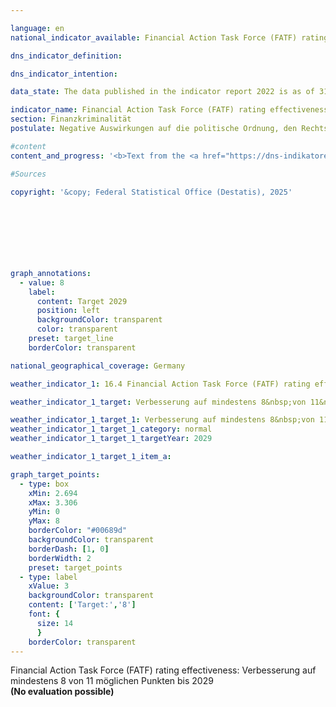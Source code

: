 ```yaml
---

language: en        
national_indicator_available: Financial Action Task Force (FATF) rating effectiveness        

dns_indicator_definition:         

dns_indicator_intention:         

data_state: The data published in the indicator report 2022 is as of 31 October 2022. The data shown on this platform is updated regularly, so that more current data may be available online than published in the <a href="https://dns-indikatoren.de/assets/Publikationen/Indikatorenberichte/2022.pdf">indicator report 2022</a>.        

indicator_name: Financial Action Task Force (FATF) rating effectiveness        
section: Finanzkriminalität        
postulate: Negative Auswirkungen auf die politische Ordnung, den Rechtsstaat, die Wirtschaft und die Gesellschaft verhindern        

#content         
content_and_progress: '<b>Text from the <a href="https://dns-indikatoren.de/assets/Publikationen/Indikatorenberichte/2022.pdf">Indicator Report 2022&nbsp;</a></b><br><br>'                

#Sources        
        
copyright: '&copy; Federal Statistical Office (Destatis), 2025'        

        

        

        


graph_annotations:
  - value: 8
    label:
      content: Target 2029
      position: left
      backgroundColor: transparent
      color: transparent
    preset: target_line
    borderColor: transparent                

national_geographical_coverage: Germany        

weather_indicator_1: 16.4 Financial Action Task Force (FATF) rating effectiveness

weather_indicator_1_target: Verbesserung auf mindestens 8&nbsp;von 11&nbsp;möglichen Punkten bis 2029

weather_indicator_1_target_1: Verbesserung auf mindestens 8&nbsp;von 11&nbsp;möglichen Punkten bis 2029
weather_indicator_1_target_1_category: normal
weather_indicator_1_target_1_targetYear: 2029

weather_indicator_1_target_1_item_a:        

graph_target_points:
  - type: box
    xMin: 2.694
    xMax: 3.306
    yMin: 0
    yMax: 8
    borderColor: "#00689d"
    backgroundColor: transparent
    borderDash: [1, 0]
    borderWidth: 2
    preset: target_points
  - type: label
    xValue: 3
    backgroundColor: transparent
    content: ['Target:','8']
    font: {
      size: 14
      }
    borderColor: transparent        
---
```



<div>
  <div class="my-header">
    <label class="default">Financial Action Task Force (FATF) rating effectiveness: Verbesserung auf mindestens 8&nbsp;von 11&nbsp;möglichen Punkten bis 2029
    </label>
  </div>
</div>
<div class="my-header-note">
  <label class="default"><b>(No evaluation possible)
  </b></label>
</div>